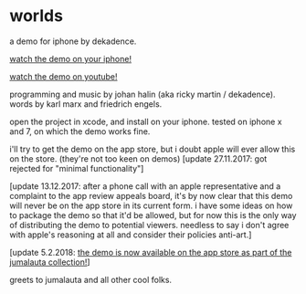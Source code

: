 # worlds

a demo for iphone by dekadence.

[watch the demo on your iphone!](https://itunes.apple.com/fi/app/the-jumalauta-collection/id1344164506?mt=8)

[watch the demo on youtube!](https://www.youtube.com/watch?v=cI9C751w01E)

programming and music by johan halin (aka ricky martin / dekadence).
words by karl marx and friedrich engels.

open the project in xcode, and install on your iphone. tested on iphone x and 7, on which the demo works fine.

i'll try to get the demo on the app store, but i doubt apple will ever allow this on the store. (they're not too keen on demos) [update 27.11.2017: got rejected for "minimal functionality"]

[update 13.12.2017: after a phone call with an apple representative and a complaint to the app review appeals board, it's by now clear that this demo will never be on the app store in its current form. i have some ideas on how to package the demo so that it'd be allowed, but for now this is the only way of distributing the demo to potential viewers. needless to say i don't agree with apple's reasoning at all and consider their policies anti-art.]

[update 5.2.2018: [the demo is now available on the app store as part of the jumalauta collection!](https://itunes.apple.com/fi/app/the-jumalauta-collection/id1344164506?mt=8)]

greets to jumalauta and all other cool folks.
